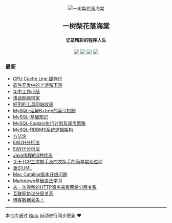 <p align="center"><img alt="一树梨花落海棠" src="https://cdn.zhangfeibiao.com/wp-content/uploads/2018/10/微信图片_20181023111351.jpg"></p><h2 align="center">
一树梨花落海棠
</h2>

<h4 align="center">记录精彩的程序人生</h4>
<p align="center"><a title="一树梨花落海棠" target="_blank" href="https://github.com/zhangfeibiao/bolo-blog"><img src="https://img.shields.io/github/last-commit/zhangfeibiao/bolo-blog.svg?style=flat-square&color=FF9900"></a>
<a title="GitHub repo size in bytes" target="_blank" href="https://github.com/zhangfeibiao/bolo-blog"><img src="https://img.shields.io/github/repo-size/zhangfeibiao/bolo-blog.svg?style=flat-square"></a>
<a title="Bolo Version" target="_blank" href="https://github.com/adlered/bolo-solo"><img src="https://img.shields.io/badge/bolo-v2.0 稳定版-f1e05a.svg?style=flat-square&color=blueviolet"></a>
<a title="Hits" target="_blank" href="https://github.com/88250/hits"><img src="https://hits.b3log.org/zhangfeibiao/bolo-blog.svg"></a></p>

### 最新

* [CPU Cache Line 缓存行](http://101.224.11.161/bolo_war/articles/2020/09/04/1599209536646.html)
* [软件开发中的上游和下游](http://101.224.11.161/bolo_war/articles/2020/09/01/1598965270893.html)
* [年中工作小结](http://101.224.11.161/bolo_war/articles/2020/08/29/1598697067344.html)
* [浅谈网络带宽](http://101.224.11.161/bolo_war/articles/2020/08/22/1598104178377.html)
* [好用的工具网站收录](http://101.224.11.161/bolo_war/toolSites)
* [MySQL-理解B+tree的索引机制](http://101.224.11.161/bolo_war/1593851663949.html)
* [MySQL-基础知识](http://101.224.11.161/bolo_war/1593949777404.html)
* [MySQL-Explain执行计划及调优策略](http://101.224.11.161/bolo_war/593928128028.html)
* [MySQL-RDBMS系统逻辑架构](http://101.224.11.161/bolo_war/1593860013350.html)
* [方法论](http://101.224.11.161/bolo_war/articles/2020/09/05/1599320432292.html)
* [6W2H分析法](http://101.224.11.161/bolo_war/articles/2020/09/05/1599311931587.html)
* [5WHY分析法](http://101.224.11.161/bolo_war/articles/2020/09/04/1599222747874.html)
* [Java线程的6种状态](http://101.224.11.161/bolo_war/articles/2020/09/06/1599389956832.html)
* [关于TCP三次握手及四次挥手的简单实现过程](http://101.224.11.161/bolo_war/1593945016007.html)
* [重识UML](http://101.224.11.161/bolo_war/1593860043217.html)
* [Mac Catalina版本升级问题](http://101.224.11.161/bolo_war/1593959772687.html)
* [Markdown基础语法学习](http://101.224.11.161/bolo_war/1593851867749.html)
* [从一次完整的HTTP事务来看网络分层关系](http://101.224.11.161/bolo_war/1593944291815.html)
* [互联网协议分层关系](http://101.224.11.161/bolo_war/1575995062860.html)
* [博客数据丢失！](http://101.224.11.161/bolo_war/hello-solo)



---

本仓库通过 [Bolo](https://github.com/adlered/bolo-solo) 自动进行同步更新 ❤️ 